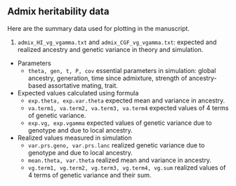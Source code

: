 ## Admix heritability data
Here are the summary data used for plotting in the manuscript.

1. ```admix_HI_vg_vgamma.txt``` and ```admix_CGF_vg_vgamma.txt```: expected and realized ancestry and genetic variance in theory and simulation.
 - Parameters
    - ```theta, gen, t, P, cov``` essential parameters in simulation: global ancestry, generation, time since admixture, strength of ancestry-based assortative mating, trait.
 - Expected values calculated using formula
    - ```exp.theta, exp.var.theta``` expected mean and variance in ancestry.
    - ```va.term1, va.term2, va.term3, va.term4``` expected values of 4 terms of genetic variance. 
    - ```exp.vg, exp.vgamma``` expected values of genetic variance due to genotype and due to local ancestry.
 - Realized values measured in simulation
    - ```var.prs.geno, var.prs.lanc``` realized genetic variance due to genotype and due to local ancestry.
    - ```mean.theta, var.theta``` realized mean and variance in ancestry.
    - ```vg.term1, vg.term2, vg.term3, vg.term4, vg.sum``` realized values of 4 terms of genetic variance and their sum.
 
